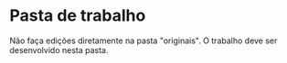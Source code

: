 # Pasta de trabalho
Não faça edições diretamente na pasta "originais". O trabalho
deve ser desenvolvido nesta pasta.
